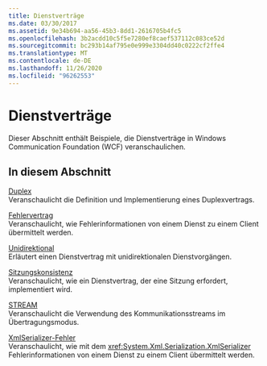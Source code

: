 ```yaml
---
title: Dienstverträge
ms.date: 03/30/2017
ms.assetid: 9e34b694-aa56-45b3-8dd1-2616705b4fc5
ms.openlocfilehash: 3b2acdd10c5f5e7280ef8caef537112c083ce52d
ms.sourcegitcommit: bc293b14af795e0e999e3304dd40c0222cf2ffe4
ms.translationtype: MT
ms.contentlocale: de-DE
ms.lasthandoff: 11/26/2020
ms.locfileid: "96262553"
---
```

# <a name="service-contracts"></a>Dienstverträge

Dieser Abschnitt enthält Beispiele, die Dienstverträge in Windows Communication Foundation (WCF) veranschaulichen.  
  
## <a name="in-this-section"></a>In diesem Abschnitt  

 [Duplex](duplex.md)  
 Veranschaulicht die Definition und Implementierung eines Duplexvertrags.  
  
 [Fehlervertrag](fault-contract.md)  
 Veranschaulicht, wie Fehlerinformationen von einem Dienst zu einem Client übermittelt werden.  
  
 [Unidirektional](one-way.md)  
 Erläutert einen Dienstvertrag mit unidirektionalen Dienstvorgängen.  
  
 [Sitzungskonsistenz](session.md)  
 Veranschaulicht, wie ein Dienstvertrag, der eine Sitzung erfordert, implementiert wird.  
  
 [STREAM](stream.md)  
 Veranschaulicht die Verwendung des Kommunikationsstreams im Übertragungsmodus.  
  
 [XmlSerializer-Fehler](xmlserializer-faults.md)  
 Veranschaulicht, wie mit dem <xref:System.Xml.Serialization.XmlSerializer> Fehlerinformationen von einem Dienst zu einem Client übermittelt werden.
